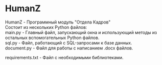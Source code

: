 # HumanZ
HumanZ - Программный модуль "Отдела Кадров"<br />
Состоит из нескольких Python файлов:<br />
main.py - Главный файл, запускающий окна и использующий методы из остальных вспомогательных Python файлов.<br />
sql.py - Файл, работающий с SQL-запросами к базе данных.<br />
document.py - Файл для работы с написанием .docx файлов.<br />

requirements.txt - Файл с необходимыми библиотеками.
